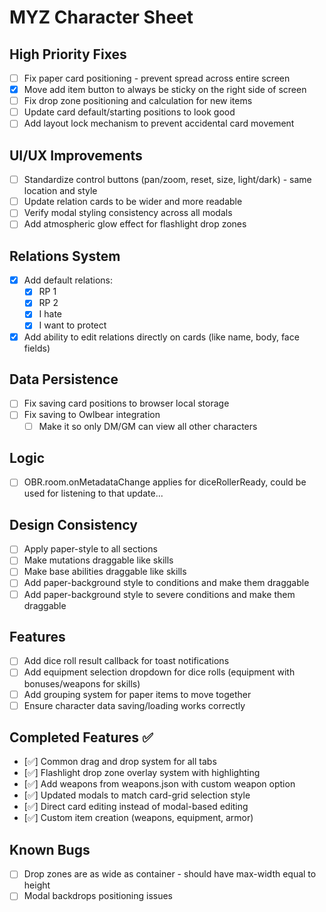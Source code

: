 # MYZ Character Sheet

## High Priority Fixes
* [ ] Fix paper card positioning - prevent spread across entire screen
* [x] Move add item button to always be sticky on the right side of screen
* [ ] Fix drop zone positioning and calculation for new items
* [ ] Update card default/starting positions to look good
* [ ] Add layout lock mechanism to prevent accidental card movement

## UI/UX Improvements
* [ ] Standardize control buttons (pan/zoom, reset, size, light/dark) - same location and style
* [ ] Update relation cards to be wider and more readable
* [ ] Verify modal styling consistency across all modals
* [ ] Add atmospheric glow effect for flashlight drop zones

## Relations System
* [x] Add default relations:
  * [x] RP 1 
  * [x] RP 2
  * [x] I hate
  * [x] I want to protect
* [x] Add ability to edit relations directly on cards (like name, body, face fields)

## Data Persistence
* [ ] Fix saving card positions to browser local storage
* [ ] Fix saving to Owlbear integration
  * [ ] Make it so only DM/GM can view all other characters

## Logic
* [ ] OBR.room.onMetadataChange applies for diceRollerReady, could be used for listening to that update...

## Design Consistency
* [ ] Apply paper-style to all sections
* [ ] Make mutations draggable like skills
* [ ] Make base abilities draggable like skills  
* [ ] Add paper-background style to conditions and make them draggable
* [ ] Add paper-background style to severe conditions and make them draggable

## Features
* [ ] Add dice roll result callback for toast notifications
* [ ] Add equipment selection dropdown for dice rolls (equipment with bonuses/weapons for skills)
* [ ] Add grouping system for paper items to move together
* [ ] Ensure character data saving/loading works correctly

## Completed Features ✅
* [✅] Common drag and drop system for all tabs
* [✅] Flashlight drop zone overlay system with highlighting
* [✅] Add weapons from weapons.json with custom weapon option
* [✅] Updated modals to match card-grid selection style
* [✅] Direct card editing instead of modal-based editing
* [✅] Custom item creation (weapons, equipment, armor)

## Known Bugs
* [ ] Drop zones are as wide as container - should have max-width equal to height
* [ ] Modal backdrops positioning issues
